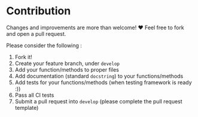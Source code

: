 # Contribution			

Changes and improvements are more than welcome! ❤️ Feel free to fork and open a pull request.		


Please consider the following :


1. Fork it!
2. Create your feature branch, under `develop`
3. Add your function/methods to proper files
4. Add documentation (standard `docstring`) to your functions/methods
5. Add tests for your functions/methods (when testing framework is ready :))
6. Pass all CI tests
7. Submit a pull request into `develop` (please complete the pull request template)